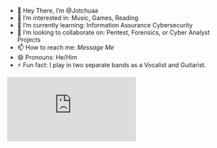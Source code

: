 - 👋 Hey There, I’m @Jotchuaa
- 👀 I’m interested in: Music, Games, Reading
- 🌱 I’m currently learning: Information Assurance Cybersecurity
- 💞️ I’m looking to collaborate on: Pentest, Forensics, or Cyber Analyst Projects
- 📫 How to reach me: *Message Me*
- 😄 Pronouns: He/Him
- ⚡ Fun fact: I play in two separate bands as a Vocalist and Guitarist.
<iframe src="https://tryhackme.com/api/v2/badges/public-profile?userPublicId=2015299" style='border:none;'></iframe>

<!---
Jotchuaa/Jotchuaa is a ✨ special ✨ repository because its `README.md` (this file) appears on your GitHub profile.
You can click the Preview link to take a look at your changes.
--->

